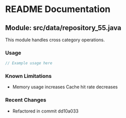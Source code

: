 # README Documentation

## Module: src/data/repository_55.java

This module handles cross category operations.

### Usage

```java
// Example usage here
```

### Known Limitations

- Memory usage increases Cache hit rate decreases

### Recent Changes

- Refactored in commit dd10a033
